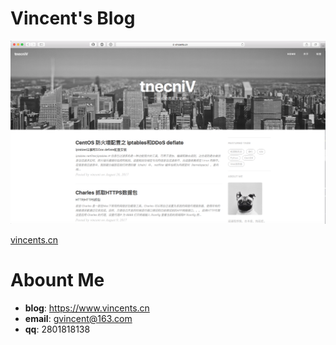# Vincent's Blog 

![home](https://github.com/huanglins/huanglins.github.com/raw/master/screenshots/home.png)

[vincents.cn](http://huanglins.github.io)

# Abount Me
- **blog**: https://www.vincents.cn
- **email**: gvincent@163.com
- **qq**: 2801818138


